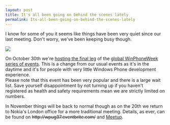 ```yaml
---
layout: post
title: It's all been going on behind the scenes lately
permalink: Its-all-been-going-on-behind-the-scenes-lately
---
```


I know for some of you it seems like things have been very quiet since our last meeting. Don't worry, we've been keeping busy though.

![](https://az118040.vo.msecnd.net/assets/8607764811fc4f72b7d063c6296e28a3/windows-phone-banner.png)

On October 30th we're [hosting the final leg](https://www.eventbrite.co.uk/event/8105155739) of the [global WinPhoneWeek series of events](https://wpcommunityweek.eventday.com/). This is a change from our usual events as it's in the daytime and it's for people with very little Windows Phone development experience.  
Please note that this event has been very popular and there is a large wait list. Save yourself disappointment by not turning up if you haven't registered as health and safety requirements mean we are strictly limited on numbers.

In November things will be back to normal though as on the 20th we return to Nokia's London office for a more traditional meeting. Details, as ever, can be found on ~~http&#58;&#47;&#47;wpug37.eventbrite.com/~~ and [Meetup](http://www.meetup.com/wpuguk/events/145735322/).
